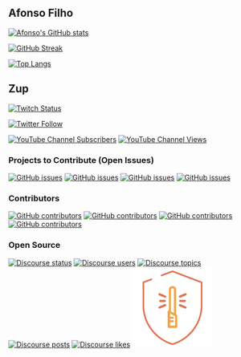## Afonso Filho

[![Afonso's GitHub stats](https://github-readme-stats.vercel.app/api?username=afonsofilhozup&count_private=true&show_icons=true&theme=gruvbox)](https://github.com/afonsofilhozup)

[![GitHub Streak](https://github-readme-streak-stats.herokuapp.com?user=afonsofilhozup&theme=gruvbox&date_format=%5BY%20%5DM%20j)](https://github.com/afonsofilhozup)

[![Top Langs](https://github-readme-stats.vercel.app/api/top-langs/?username=afonsofilhozup&langs_count=10&layout=compact&theme=gruvbox)](https://github.com/afonsofilhozup)

## Zup

[![Twitch Status](https://img.shields.io/twitch/status/ZupInnovation?style=social)](https://www.twitch.tv/ZupInnovation)

[![Twitter Follow](https://img.shields.io/twitter/follow/ZupInnovation?style=social)](https://twitter.com/ZupInnovation)

[![YouTube Channel Subscribers](https://img.shields.io/youtube/channel/subscribers/UCJWZyJ-36yNscqnnHiwjkhQ?style=social)](https://www.youtube.com/c/ZUPIT)
[![YouTube Channel Views](https://img.shields.io/youtube/channel/views/UCJWZyJ-36yNscqnnHiwjkhQ?style=social)](https://www.youtube.com/c/ZUPIT)

### Projects to Contribute (Open Issues)

[![GitHub issues](https://img.shields.io/github/issues-raw/ZupIT/beagle?label=Beagle)](https://github.com/ZupIT/beagle)
[![GitHub issues](https://img.shields.io/github/issues-raw/ZupIT/charlescd?label=CharlesCD)](https://github.com/ZupIT/charlescd)
[![GitHub issues](https://img.shields.io/github/issues-raw/ZupIT/horusec?label=Horusec)](https://github.com/ZupIT/horusec)
[![GitHub issues](https://img.shields.io/github/issues-raw/ZupIT/ritchie-cli?label=Ritchie+CLI)](https://github.com/ZupIT/ritchie-cli)

### Contributors

[![GitHub contributors](https://img.shields.io/github/contributors-anon/ZupIT/beagle?label=Beagle)](https://github.com/ZupIT/beagle)
[![GitHub contributors](https://img.shields.io/github/contributors-anon/ZupIT/charlescd?label=CharlesCD)](https://github.com/ZupIT/charlescd)
[![GitHub contributors](https://img.shields.io/github/contributors-anon/ZupIT/horusec?label=Horusec)](https://github.com/ZupIT/horusec)
[![GitHub contributors](https://img.shields.io/github/contributors-anon/ZupIT/ritchie-cli?label=Ritchie+CLI)](https://github.com/ZupIT/ritchie-cli)

### Open Source

[![Discourse status](https://img.shields.io/discourse/status?server=https%3A%2F%2Fforum.zup.com.br&label=Zup+Open+Source)](https://forum.zup.com.br/)
[![Discourse users](https://img.shields.io/discourse/users?server=https%3A%2F%2Fforum.zup.com.br&label=Zup+Open+Source)](https://forum.zup.com.br/)
[![Discourse topics](https://img.shields.io/discourse/topics?server=https%3A%2F%2Fforum.zup.com.br&label=Zup+Open+Source)](https://forum.zup.com.br/)
[![Discourse posts](https://img.shields.io/discourse/posts?server=https%3A%2F%2Fforum.zup.com.br&label=Zup+Open+Source)](https://forum.zup.com.br/)
[![Discourse likes](https://img.shields.io/discourse/likes?server=https%3A%2F%2Fforum.zup.com.br&label=Zup+Open+Source)](https://forum.zup.com.br/)
<img src='badges/desenvolvimento_seguro.png' alt='badges/desenvolvimento_seguro.png' width='160px' />